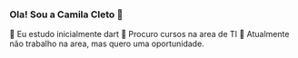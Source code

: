 ### Ola! Sou a Camila Cleto  👋

👀 Eu estudo inicialmente dart 
🌱 Procuro cursos na area de TI
💞️ Atualmente não trabalho na area, mas quero uma oportunidade.
 

